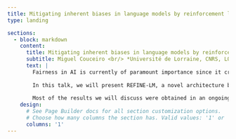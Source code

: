 ```yaml
---
title: Mitigating inherent biases in language models by reinforcement learning
type: landing

sections:
  - block: markdown
    content:
      title: Mitigating inherent biases in language models by reinforcement learning
      subtitle: Miguel Couceiro <br/> *Université de Lorraine, CNRS, LORIA*
      text: |
        Fairness in AI is currently of paramount importance since it critically impacts human lives. One of the highly discussed aspects are the intrinsic bias that have been reported in complex language models, and their adverse effects on various fields ranging from healthcare to legal policing. Indeed, several works reported evidence of gender, geographical, religious and racial biases in language models, which significantly influence the model's prediction. Most works to mitigate bias in language models focus on data pre-processing or on embedding debiasing techniques. However, the multitude of bias sources and their specificity render these debiasing approaches ineffective, as they fail to adequately tackle the trade-offs between different types of bias and their impact on models’ performance.
        
        In this talk, we will present REFINE-LM, a novel architecture based on Deep Reinforcement Learning to mitigate unintended biases present in pre-trained language models. As we will see, REFINE-LM is capable of reducing, significantly and simultaneously, various stereotypical bias without compromising the performance of language models. 
        
        Most of the results we will discuss were obtained in an ongoing collaboration with Luis Galarraga (Inria) and Rameez Querish (UCD).
    design:
      # See Page Builder docs for all section customization options.
      # Choose how many columns the section has. Valid values: '1' or '2'.
      columns: '1'
---
```

